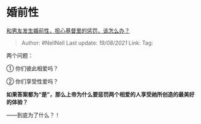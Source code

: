 # 婚前性
[和男友发生婚前性，担心基督里的惩罚，该怎么办？](https://www.zhihu.com/question/34478185/answer/2050636375)

> Author: #NellNell 
> Last update: *19/08/2021* 
> Link:
> Tag:  

两个问题：

① 你们彼此相爱吗？

② 你们享受性爱吗？

**如果答案都为“是”，那么上帝为什么要惩罚两个相爱的人享受祂所创造的最美好的体验？**

——到底为了什么？！